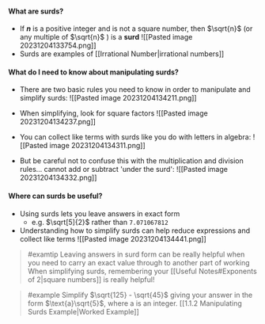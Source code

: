 #### What are surds?
- If **_n_** is a positive integer and is not a square number, then $\sqrt{n}$ (or any multiple of $\sqrt{n}$ ) is a **surd**
![[Pasted image 20231204133754.png]]
- Surds are examples of [[Irrational Number|irrational numbers]]

#### What do I need to know about manipulating surds?
- There are two basic rules you need to know in order to manipulate and simplify surds:
![[Pasted image 20231204134211.png]]

- When simplifying, look for square factors
![[Pasted image 20231204134237.png]]

- You can collect like terms with surds like you do with letters in algebra:
![[Pasted image 20231204134311.png]]

- But be careful not to confuse this with the multiplication and division rules... cannot add or subtract 'under the surd':
![[Pasted image 20231204134332.png]]

#### Where can surds be useful?

- Using surds lets you leave answers in exact form
    - e.g. $\sqrt[5]{2}$ rather than `7.071067812`
- Understanding how to simplify surds can help reduce expressions and collect like terms
![[Pasted image 20231204134441.png]]

> #examtip 
> Leaving answers in surd form can be really helpful when you need to carry an exact value through to another part of working
> When simplifying surds, remembering your [[Useful Notes#Exponents of 2|square numbers]] is really helpful!

> #example 
> Simplify $\sqrt{125} - \sqrt{45}$ giving your answer in the form $\text{a}\sqrt{5}$, where $\text{a}$ is an integer.
> [[1.1.2 Manipulating Surds Example|Worked Example]]